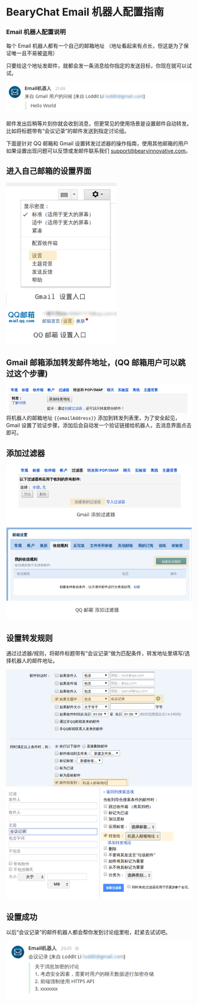 # BearyChat Email 机器人配置指南

### Email 机器人配置说明 ###

每个 Email 机器人都有一个自己的邮箱地址 （地址看起来有点长，但这是为了保证唯一且不易被盗用）

只要给这个地址发邮件，就都会发一条消息给你指定的发送目标，你现在就可以试试。

![](/images/tutorial/email_hello.png)

邮件发出后稍等片刻你就会收到消息，但更常见的使用场景是设置邮件自动转发。比如将标题带有“会议记录”的邮件发送到指定讨论组。

下面是针对 QQ 邮箱和 Gmail 设置转发过滤器的操作指南，使用其他邮箱的用户如果设置出现问题可以反馈或发邮件联系我们 support@bearyinnovative.com。


## 进入自己邮箱的设置界面

![](/images/tutorial/email_setting.png)


## Gmail 邮箱添加转发邮件地址，(QQ 邮箱用户可以跳过这个步骤)

![](/images/tutorial/gmail_forward.png)
将机器人的邮箱地址 `{{emailAddress}}` 添加到转发列表里，为了安全起见，Gmail 设置了验证步骤，添加后会自动发一个验证链接给机器人，去消息界面点击即可。




## 添加过滤器

![](/images/tutorial/email_filter.png)


## 设置转发规则

通过过滤器/规则，将邮件标题带有“会议记录”做为匹配条件，转发地址里填写/选择机器人的邮件地址。

![](/images/tutorial/qq_filter.png)
![](/images/tutorial/gmail_filter.png)


## 设置成功

以后“会议记录”的邮件机器人都会帮你发到讨论组里啦，赶紧去试试吧。

![](/images/tutorial/email_message.png)
